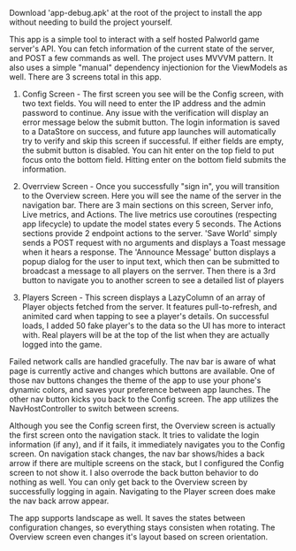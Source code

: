 Download 'app-debug.apk' at the root of the project to install the app without needing to build the project yourself.

This app is a simple tool to interact with a self hosted Palworld game server's API. You can fetch information of the current state of the server, and POST a few commands as well. The project uses MVVVM pattern. It also uses a simple "manual" dependency injectionion for the ViewModels as well. There are 3 screens total in this app.

1) Config Screen - The first screen you see will be the Config screen, with two text fields. You will need to enter the IP address and the admin password to continue. Any issue with the verification will display an error message below the submit button. The login information is saved to a DataStore on success, and future app launches will automatically try to verify and skip this screen if successful. If either fields are empty, the submit button is disabled. You can hit enter on the top field to put focus onto the bottom field. Hitting enter on the bottom field submits the information.

2) Overrview Screen - Once you successfully "sign in", you will transition to the Overview screen. Here you will see the name of the server in the navigation bar. There are 3 main sections on this screen, Server info, Live metrics, and Actions. The live metrics use coroutines (respecting app lifecycle) to update the model states every 5 seconds.
The Actions sections provide 2 endpoint actions to the server. 'Save World' simply sends a POST request with no arguments and displays a Toast message when it hears a response. The 'Announce Message' button displays a popup dialog for the user to input text, which then can be submitted to broadcast a message to all players on the serrver. Then there is a 3rd button to navigate you to another screen to see a detailed list of players

3) Players Screen - This screen displays a LazyColumn of an array of Player objects fetched from the server. It features pull-to-refresh, and animited card when tapping to see a player's details. On successful loads, I added 50 fake player's to the data so the UI has more to interact with. Real players will be at the top of the list when they are actually logged into the game.

Failed network calls are handled gracefully. The nav bar is aware of what page is currently active and changes which buttons are available. One of those nav buttons changes the theme of the app to use your phone's dynamic colors, and saves your preference between app launches. The other nav button kicks you back to the Config screen. The app utilizes the NavHostController to switch between screens.

Although you see the Config screen first, the Overview screen is actually the first screen onto the navigation stack. It tries to validate the login information (if any), and if it fails, it immediately navigates you to the Config screen. On navigation stack changes, the nav bar shows/hides a back arrow if there are multiple screens on the stack, but I configured the Config screen to not show it. I also overrode the back button behavior to do nothing as well. You can only get back to the Overview screen by successfully logging in again. Navigating to the Player screen does make the nav back arrow appear.

The app supports landscape as well. It saves the states between configuration changes, so everything stays consisten when rotating. The Overview screen even changes it's layout based on screen orientation.
